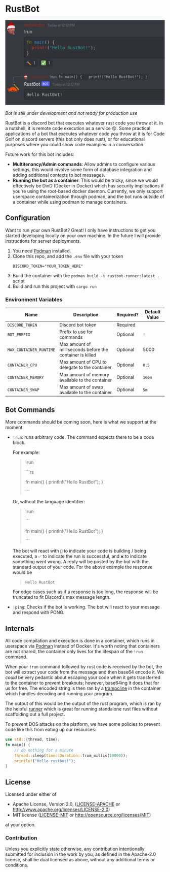 # RustBot

<p align="center">
  <img src="./assets/demo/rustbot_basic.png">
</p>

*Bot is still under development and not ready for production use*

RustBot is a discord bot that executes whatever rust code you throw at it. In a nutshell, it is remote code execution as a service 😛. Some practical applications of a bot that executes whatever code you throw at it is for Code Golf on discord servers (this bot only does rust), or for educational purposes where you could show code examples in a conversation. 

Future work for this bot includes:
- **Multitenancy/Admin commands**: Allow admins to configure various settings, this would involve some form of database integration and adding additional contexts to bot messages.
- **Running the bot as a container**: This would be tricky, since we would effectively be DinD (Docker in Docker) which has security implications if you're using the root-based docker daemon. Currently, we only support userspace containerization through podman, and the bot runs outside of a container while using podman to manage containers.

## Configuration
Want to run your own RustBot? Great! I only have instructions to get you started developing locally on your own machine. In the future I will provide instructions for server deployments.

1. You need [Podman](https://podman.io/) installed.
2. Clone this repo, and add the `.env` file with your token
    ```
    DISCORD_TOKEN="YOUR_TOKEN_HERE"
    ```
3. Build the container with the `podman build -t rustbot-runner:latest .` script
4. Build and run this project with `cargo run`

### Environment Variables
| Name | Description | Required? | Default Value |
|------|-------------|-----------|---------------|
| `DISCORD_TOKEN` | Discord bot token | Required | |
| `BOT_PREFIX` | Prefix to use for commands | Optional | `!` |
| `MAX_CONTAINER_RUNTIME` | Max amount of milliseconds before the container is killed | Optional | 5000 | 
| `CONTAINER_CPU` | Max amount of CPU to delegate to the container | Optional | `0.5` | 
| `CONTAINER_MEMORY` | Max amount of memory available to the container | Optional | `100m` |
| `CONTAINER_SWAP` | Max amount of swap available to the container | Optional | `5m` |

## Bot Commands
More commands should be coming soon, here is what we support at the moment:

- `!run`: runs arbitrary code. The command expects there to be a code block. 

    For example:
    > !run
    > 
    > \```rs
    > 
    > fn main() { println!("Hello RustBot"); }
    >
    > \```
    
    Or, without the language identifier:
    > !run
    > 
    > \```
    >
    > fn main() { println!("Hello RustBot"); }
    >
    > \```

    The bot will react with `🔨` to indicate your code is building / being executed, a `✅` to indicate the run is successful, and `❌` to indicate something went wrong. A reply will be posted by the bot with the standard output of your code. For the above example the response would be

    > ```
    > Hello RustBot
    > ```

    For edge cases such as if a response is too long, the response will be truncated to fit Discord's max message length. 

- `!ping`: Checks if the bot is working. The bot will react to your message and respond with PONG.

## Internals

All code compilation and execution is done in a container, which runs in userspace via [Podman](https://podman.io/) instead of Docker. It's worth noting that containers are not shared, the container only lives for the lifespan of the `!run` command. 

When your `!run` command followed by rust code is received by the bot, the bot will extract your code from the message and then base64 encode it. We *could* be very pedantic about escaping your code when it gets transferred to the container to prevent breakouts; however, base64ing it does that for us for free. The encoded string is then ran by a [trampoline](assets/container/trampoline) in the container which handles decoding and running your program.

The output of this would be the output of the rust program, which is ran by the helpful [runner](https://docs.rs/crate/runner/latest) which is great for running standalone rust files without scaffolding out a full project.

To prevent DOS attacks on the platform, we have some policies to prevent code like this from eating up our resources:
```rs
use std::{thread, time};
fn main() {
    // do nothing for a minute
    thread::sleep(time::Duration::from_millis(10000));
    println!("Hello rustbot!");
}
```

## License

Licensed under either of

 * Apache License, Version 2.0, ([LICENSE-APACHE](LICENSE-APACHE) or http://www.apache.org/licenses/LICENSE-2.0)
 * MIT license ([LICENSE-MIT](LICENSE-MIT) or http://opensource.org/licenses/MIT)

at your option.

### Contribution

Unless you explicitly state otherwise, any contribution intentionally
submitted for inclusion in the work by you, as defined in the Apache-2.0
license, shall be dual licensed as above, without any additional terms or
conditions.
